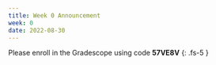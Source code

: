 ```yaml
---
title: Week 0 Announcement
week: 0
date: 2022-08-30
---
```


Please enroll in the Gradescope using code **57VE8V** {: .fs-5 }
